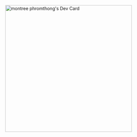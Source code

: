 <a href="https://app.daily.dev/montreephromthong"><img src="https://api.daily.dev/devcards/6e5ab7269236407cac9650362c9e31d2.png?r=uep" width="400" alt="montree phromthong's Dev Card"/></a>
